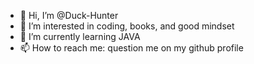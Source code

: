 - 👋 Hi, I’m @Duck-Hunter
- 👀 I’m interested in coding, books, and good mindset
- 🌱 I’m currently learning JAVA
- 📫 How to reach me: question me on my github profile

<!---
Duck-Hunter/Duck-Hunter is a ✨ special ✨ repository because its `README.md` (this file) appears on your GitHub profile.
You can click the Preview link to take a look at your changes.
--->
